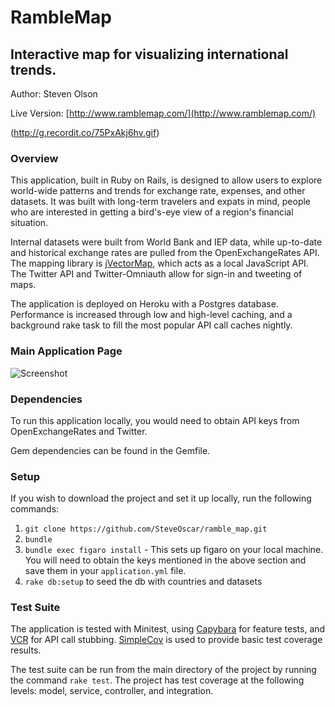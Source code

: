 # RambleMap
## Interactive map for visualizing international trends.

Author: Steven Olson

Live Version: [http://www.ramblemap.com/](http://www.ramblemap.com/)  
  
(http://g.recordit.co/75PxAkj6hv.gif)

### Overview

This application, built in Ruby on Rails, is designed to allow users to explore world-wide patterns and trends for exchange rate, expenses, and other datasets. It was built with long-term travelers and expats in mind, people who are interested in getting a bird's-eye view of a region's financial situation.  

Internal datasets were built from World Bank and IEP data, while up-to-date and historical exchange rates are pulled from the OpenExchangeRates API. The mapping library is [jVectorMap](http://jvectormap.com/), which acts as a local JavaScript API. The Twitter API and Twitter-Omniauth allow for sign-in and tweeting of maps.

The application is deployed on Heroku with a Postgres database. Performance is increased through low and high-level caching, and a background rake task to fill the most popular API call caches nightly.

### Main Application Page

![Screenshot](http://i.imgur.com/I2rk42f.png)

### Dependencies

To run this application locally, you would need to obtain API keys from OpenExchangeRates and Twitter.

Gem dependencies can be found in the Gemfile.

### Setup

If you wish to download the project and set it up locally, run the following commands:

1. `git clone https://github.com/SteveOscar/ramble_map.git`
2. `bundle`
3. `bundle exec figaro install` - This sets up figaro on your local machine. You will need to obtain the keys mentioned in the above section and save them in your `application.yml` file.
4. `rake db:setup` to seed the db with countries and datasets

### Test Suite

The application is tested with Minitest, using [Capybara](https://github.com/jnicklas/capybara) for feature tests, and [VCR](https://github.com/vcr/vcr) for API call stubbing. [SimpleCov](https://github.com/colszowka/simplecov) is used to provide basic test coverage results.

The test suite can be run from the main directory of the project by running the command `rake test`. The project has test coverage at the following levels: model, service, controller, and integration.

